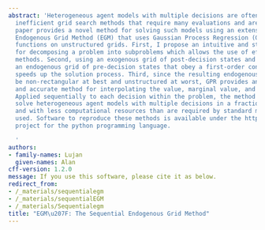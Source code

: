 ```yaml
---
abstract: 'Heterogeneous agent models with multiple decisions are often solved using
  inefficient grid search methods that require many evaluations and are slow. This
  paper provides a novel method for solving such models using an extension of the
  Endogenous Grid Method (EGM) that uses Gaussian Process Regression (GPR) to interpolate
  functions on unstructured grids. First, I propose an intuitive and strategic procedure
  for decomposing a problem into subproblems which allows the use of efficient solution
  methods. Second, using an exogenous grid of post-decision states and solving for
  an endogenous grid of pre-decision states that obey a first-order condition greatly
  speeds up the solution process. Third, since the resulting endogenous grid can often
  be non-rectangular at best and unstructured at worst, GPR provides an efficient
  and accurate method for interpolating the value, marginal value, and decision functions.
  Applied sequentially to each decision within the problem, the method is able to
  solve heterogeneous agent models with multiple decisions in a fraction of the time
  and with less computational resources than are required by standard methods currently
  used. Software to reproduce these methods is available under the https://econ-ark.org/
  project for the python programming language.

  '
authors:
- family-names: Lujan
  given-names: Alan
cff-version: 1.2.0
message: If you use this software, please cite it as below.
redirect_from:
- /_materials/sequentialegm
- /_materials/sequentialEGM
- /_materials/Sequentialegm
title: "EGM\u207F: The Sequential Endogenous Grid Method"
---
```

